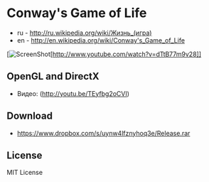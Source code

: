 Conway's Game of Life
=========

 * ru - http://ru.wikipedia.org/wiki/Жизнь_(игра)
 * en - http://en.wikipedia.org/wiki/Conway's_Game_of_Life
 
 [![ScreenShot](http://s6.hostingkartinok.com/uploads/images/2013/12/b02210516aa689077754cd65126d63b9.jpg)[http://www.youtube.com/watch?v=dTtB77m9v28]]

OpenGL and DirectX
-------------------------

 * Видео: (http://youtu.be/TEyfbg2oCVI)

Download
-------------------------

 * https://www.dropbox.com/s/uynw4lfznyhoq3e/Release.rar

License
-------------------------

MIT License
